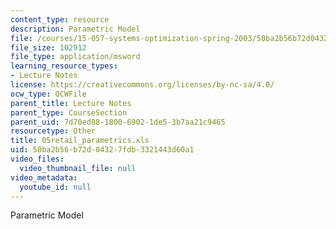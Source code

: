 ```yaml
---
content_type: resource
description: Parametric Model
file: /courses/15-057-systems-optimization-spring-2003/50ba2b56b72d04327fdb3321443d60a1_05retail_parametrics.xls
file_size: 102912
file_type: application/msword
learning_resource_types:
- Lecture Notes
license: https://creativecommons.org/licenses/by-nc-sa/4.0/
ocw_type: OCWFile
parent_title: Lecture Notes
parent_type: CourseSection
parent_uid: 7d70ed88-1800-6902-1de5-3b7aa21c9465
resourcetype: Other
title: 05retail_parametrics.xls
uid: 50ba2b56-b72d-0432-7fdb-3321443d60a1
video_files:
  video_thumbnail_file: null
video_metadata:
  youtube_id: null
---
```

Parametric Model